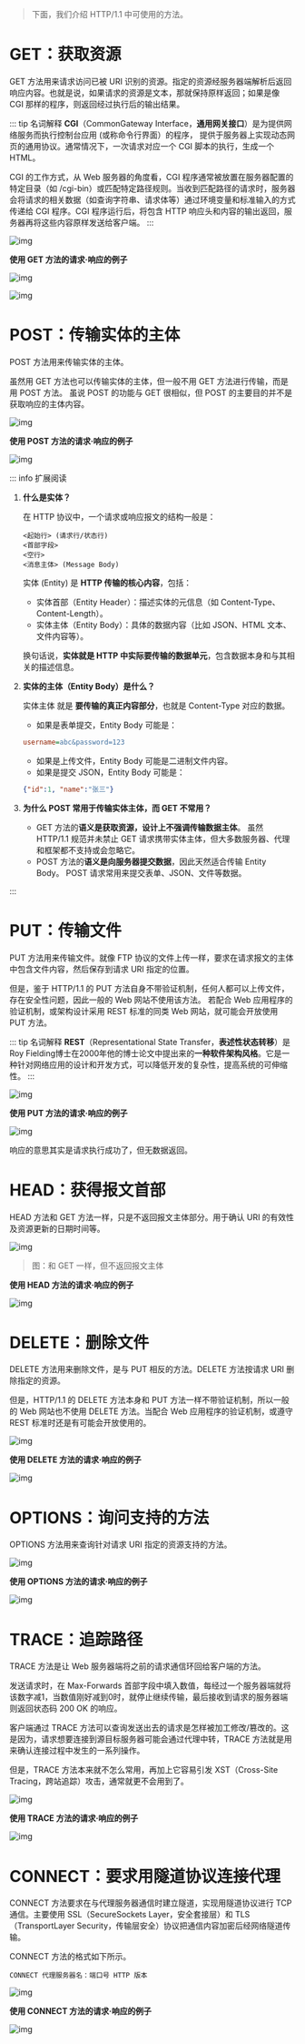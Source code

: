 > 下面，我们介绍 HTTP/1.1 中可使用的方法。

# GET：获取资源
GET 方法用来请求访问已被 URI 识别的资源。指定的资源经服务器端解析后返回响应内容。也就是说，如果请求的资源是文本，那就保持原样返回；如果是像 CGI 那样的程序，则返回经过执行后的输出结果。

::: tip 名词解释
**CGI**（CommonGateway Interface，**通用网关接口**）是为提供网络服务而执行控制台应用 (或称命令行界面）的程序，
提供于服务器上实现动态网页的通用协议。通常情况下，一次请求对应一个 CGI 脚本的执行，生成一个 HTML。

CGI 的工作方式，从 Web 服务器的角度看，CGI 程序通常被放置在服务器配置的特定目录（如 /cgi-bin）或匹配特定路径规则。当收到匹配路径的请求时，服务器会将请求的相关数据（如查询字符串、请求体等）通过环境变量和标准输入的方式传递给 CGI 程序。CGI 程序运行后，将包含 HTTP 响应头和内容的输出返回，服务器再将这些内容原样发送给客户端。
:::

![img](./assets/09.png)

**使用 GET 方法的请求·响应的例子**

![img](./assets/10.png)

![img](./assets/11.png)



# POST：传输实体的主体
POST 方法用来传输实体的主体。

虽然用 GET 方法也可以传输实体的主体，但一般不用 GET 方法进行传输，而是用 POST 方法。
虽说 POST 的功能与 GET 很相似，但 POST 的主要目的并不是获取响应的主体内容。

![img](./assets/12.png)

**使用 POST 方法的请求·响应的例子**

![img](./assets/13.png)

::: info 扩展阅读
1. **什么是实体？**

   在 HTTP 协议中，一个请求或响应报文的结构一般是：
   ```http
   <起始行> (请求行/状态行)
   <首部字段>
   <空行>
   <消息主体> (Message Body)
   ```
   实体 (Entity) 是 **HTTP 传输的核心内容**，包括：
     - 实体首部（Entity Header）：描述实体的元信息（如 Content-Type、Content-Length）。
     - 实体主体（Entity Body）：具体的数据内容（比如 JSON、HTML 文本、文件内容等）。
   
   换句话说，**实体就是 HTTP 中实际要传输的数据单元**，包含数据本身和与其相关的描述信息。

2. **实体的主体（Entity Body）是什么？**

   实体主体 就是 **要传输的真正内容部分**，也就是 Content-Type 对应的数据。
   - 如果是表单提交，Entity Body 可能是：
   ```ini
   username=abc&password=123
   ```
   - 如果是上传文件，Entity Body 可能是二进制文件内容。
   - 如果是提交 JSON，Entity Body 可能是：
   ```json
   {"id":1, "name":"张三"}
   ```
   
3. **为什么 POST 常用于传输实体主体，而 GET 不常用？**

   - GET 方法的**语义是获取资源，设计上不强调传输数据主体**。
     虽然 HTTP/1.1 规范并未禁止 GET 请求携带实体主体，但大多数服务器、代理和框架都不支持或会忽略它。
   - POST 方法的**语义是向服务器提交数据**，因此天然适合传输 Entity Body。
     POST 请求常用来提交表单、JSON、文件等数据。

:::



# PUT：传输文件
PUT 方法用来传输文件。就像 FTP 协议的文件上传一样，要求在请求报文的主体中包含文件内容，然后保存到请求 URI 指定的位置。

但是，鉴于 HTTP/1.1 的 PUT 方法自身不带验证机制，任何人都可以上传文件，存在安全性问题，因此一般的 Web 网站不使用该方法。
若配合 Web 应用程序的验证机制，或架构设计采用 REST 标准的同类 Web 网站，就可能会开放使用 PUT 方法。

::: tip 名词解释
**REST**（Representational State Transfer，**表述性状态转移**）是Roy Fielding博士在2000年他的博士论文中提出来的**一种软件架构风格**。它是一种针对网络应用的设计和开发方式，可以降低开发的复杂性，提高系统的可伸缩性。
:::

![img](./assets/14.png)

**使用 PUT 方法的请求·响应的例子**

![img](./assets/15.png)

响应的意思其实是请求执行成功了，但无数据返回。



# HEAD：获得报文首部
HEAD 方法和 GET 方法一样，只是不返回报文主体部分。用于确认 URI 的有效性及资源更新的日期时间等。

![img](./assets/16.png)
> 图：和 GET 一样，但不返回报文主体

**使用 HEAD 方法的请求·响应的例子**

![img](./assets/17.png)



# DELETE：删除文件
DELETE 方法用来删除文件，是与 PUT 相反的方法。DELETE 方法按请求 URI 删除指定的资源。

但是，HTTP/1.1 的 DELETE 方法本身和 PUT 方法一样不带验证机制，所以一般的 Web 网站也不使用 DELETE 方法。当配合 Web 应用程序的验证机制，或遵守 REST 标准时还是有可能会开放使用的。

![img](./assets/18.png)

**使用 DELETE 方法的请求·响应的例子**

![img](./assets/19.png)



# OPTIONS：询问支持的方法
OPTIONS 方法用来查询针对请求 URI 指定的资源支持的方法。

![img](./assets/20.png)

**使用 OPTIONS 方法的请求·响应的例子**

![img](./assets/21.png)



# TRACE：追踪路径
TRACE 方法是让 Web 服务器端将之前的请求通信环回给客户端的方法。

发送请求时，在 Max-Forwards 首部字段中填入数值，每经过一个服务器端就将该数字减1，当数值刚好减到0时，就停止继续传输，最后接收到请求的服务器端则返回状态码 200 OK 的响应。
  
客户端通过 TRACE 方法可以查询发送出去的请求是怎样被加工修改/篡改的。这是因为，请求想要连接到源目标服务器可能会通过代理中转，TRACE 方法就是用来确认连接过程中发生的一系列操作。

但是，TRACE 方法本来就不怎么常用，再加上它容易引发 XST（Cross-Site Tracing，跨站追踪）攻击，通常就更不会用到了。

![img](./assets/22.png)

**使用 TRACE 方法的请求·响应的例子**

![img](./assets/23.png)



# CONNECT：要求用隧道协议连接代理

CONNECT 方法要求在与代理服务器通信时建立隧道，实现用隧道协议进行 TCP 通信。主要使用 SSL（SecureSockets Layer，安全套接层）和 TLS（TransportLayer Security，传输层安全）协议把通信内容加密后经网络隧道传输。

CONNECT 方法的格式如下所示。
```http
CONNECT 代理服务器名：端口号 HTTP 版本
```

![img](./assets/24.png)

**使用 CONNECT 方法的请求·响应的例子**

![img](./assets/25.png)
